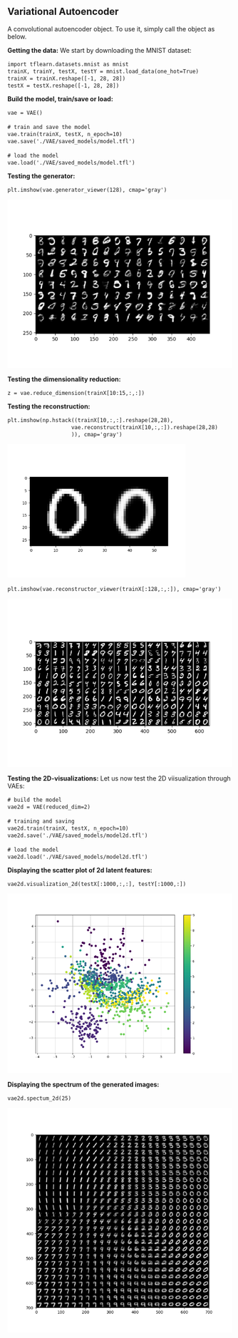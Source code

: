 ## Variational Autoencoder

A convolutional autoencoder object. 
To use it, simply call the object as below.

**Getting the data:**
We start by downloading the MNIST dataset:

    import tflearn.datasets.mnist as mnist
    trainX, trainY, testX, testY = mnist.load_data(one_hot=True)
    trainX = trainX.reshape([-1, 28, 28])
    testX = testX.reshape([-1, 28, 28])


**Build the model, train/save or load:**

    vae = VAE()

    # train and save the model
    vae.train(trainX, testX, n_epoch=10)
    vae.save('./VAE/saved_models/model.tfl')

    # load the model
    vae.load('./VAE/saved_models/model.tfl')


**Testing the generator:**
  
    plt.imshow(vae.generator_viewer(128), cmap='gray')

<img src="./Figs/generated.png" width="600">

**Testing the dimensionality reduction:**
  
    z = vae.reduce_dimension(trainX[10:15,:,:])

**Testing the reconstruction:**

    plt.imshow(np.hstack((trainX[10,:,:].reshape(28,28), 
                        vae.reconstruct(trainX[10,:,:]).reshape(28,28)
                        )), cmap='gray')

<img src="./Figs/reconstructed0.png" width="400">

    plt.imshow(vae.reconstructor_viewer(trainX[:128,:,:]), cmap='gray')

<img src="./Figs/reconstructed.png" width="600">   
    
**Testing the 2D-visualizations:**
Let us now test the 2D viisualization through VAEs:
    
    # build the model
    vae2d = VAE(reduced_dim=2)

    # training and saving
    vae2d.train(trainX, testX, n_epoch=10)
    vae2d.save('./VAE/saved_models/model2d.tfl')
    
    # load the model
    vae2d.load('./VAE/saved_models/model2d.tfl')
    
    
**Displaying the scatter plot of 2d latent features:**

    vae2d.visualization_2d(testX[:1000,:,:], testY[:1000,:])

<img src="./Figs/scatterplot.png" width="600">

**Displaying the spectrum of the generated images:**

    vae2d.spectum_2d(25)

<img src="./Figs/spectrum.png" width="600">